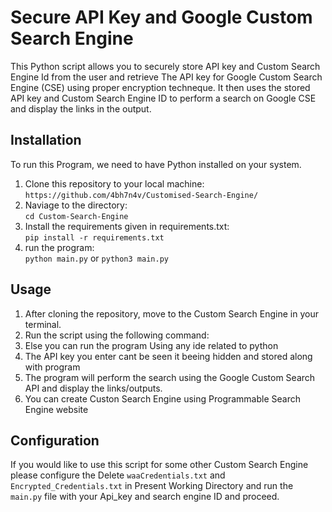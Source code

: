 # Secure API Key and Google Custom Search Engine   
This Python script allows you to securely store API key and Custom Search Engine Id from the user and retrieve The API key for Google Custom Search Engine (CSE) using proper encryption techneque. It then uses the stored API key and Custom Search Engine ID to perform a search on Google CSE and display the links in the output.  
## Installation  
To run this Program, we need to have Python installed on your system.
   1. Clone this repository to your local machine:
      `https://github.com/4bh7n4v/Customised-Search-Engine/`
   2. Naviage to the directory:  
       `cd Custom-Search-Engine`  
   3. Install the requirements given in requirements.txt:   
       `pip install -r requirements.txt`  
   4. run the program:  
      `python main.py` or `python3 main.py`  
## Usage
1. After cloning the repository, move to the Custom Search Engine in your terminal.
2. Run the script using the following command:
3. Else you can run the program Using any ide related to python
4. The API key you enter cant be seen it beeing hidden and stored along with program
5. The program will perform the search using the Google Custom Search API and display the links/outputs.
6. You can create Custon Search Engine using Programmable Search Engine website 
## Configuration
If you would like to use this script for some other Custom Search Engine please configure the Delete `waaCredentials.txt` and `Encrypted_Credentials.txt` in Present Working Directory and run the `main.py` file with your Api_key and search engine ID and proceed.  
